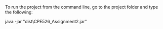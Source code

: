 To run the project from the command line, go to the project folder and
type the following:

java -jar "dist\CPE526_Assignment2.jar" 
